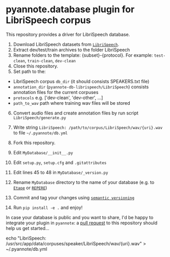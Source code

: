 # pyannote.database plugin for LibriSpeech corpus

This repository provides a driver for LibriSpeech database.


1. Download LibriSpeech datasets from [`LibriSpeech`](http://www.openslr.org/12/).
2. Extract dev/test/train archives to the folder LibriSpeech
3. Rename folders to the template: {subset}-{protocol}. For example: `test-clean`, `train-clean`, `dev-clean`
4. Close this repository.
5. Set path to the:
- LibriSpeech corpus `db_dir` (it should consists SPEAKERS.txt file) 
- `annotation_dir` (`pyannote-db-librispeech/LibriSpeech`) consists annotation files for the current corpuses
- `protocols` e.g. ['dev-clean', 'dev-other', ...]
- `path_to_wav` path where training wav files will be stored
6. Convert audio files and create annotation files by run script `LibriSpeech/generate.py`
7. Write string `LibriSpeech: /path/to/corpus/LibriSpeech/wav/{uri}.wav` to file ` ~/.pyannote/db.yml `




1. Fork this repository.
2. Edit `MyDatabase/__init__.py`
3. Edit `setup.py`, `setup.cfg` and `.gitattributes`
4. Edit lines 45 to 48 in `MyDatabase/_version.py`
5. Rename `MyDatabase` directory to the name of your database (e.g. to [`Etape`](http://github.com/pyannote/pyannote-db-etape) or [`REPERE`](http://github.com/pyannote/pyannote-db-repere))
6. Commit and tag your changes using [`semantic versioning`](http://semver.org)
7. Run `pip install -e .` and enjoy!


In case your database is public and you want to share, I'd be happy to integrate your plugin in `pyannote`: a [pull request](https://help.github.com/articles/about-pull-requests/) to this repository should help us get started...



echo "LibriSpeech: /usr/src/app/data/corpuses/speaker/LibriSpeech/wav/{uri}.wav" > ~/.pyannote/db.yml